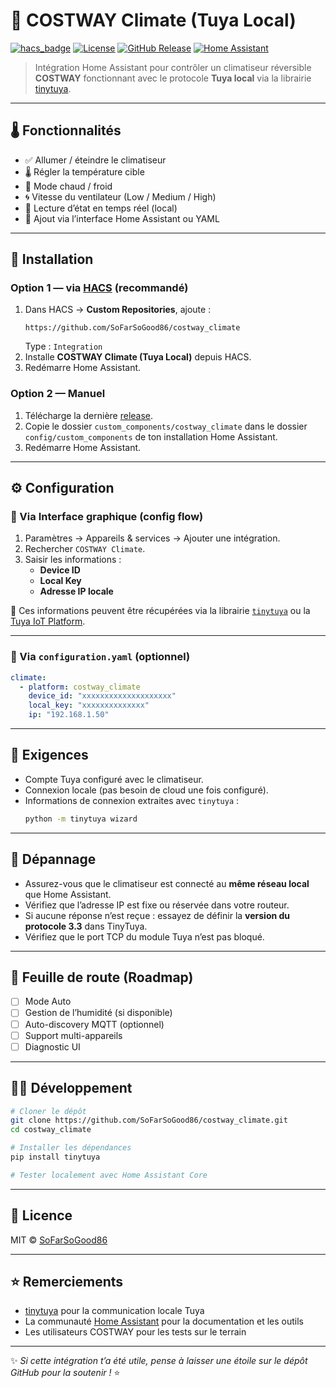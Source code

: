 # 🧊 COSTWAY Climate (Tuya Local)

[![hacs_badge](https://img.shields.io/badge/HACS-Custom-41BDF5.svg)](https://hacs.xyz)
[![License](https://img.shields.io/github/license/SoFarSoGood86/costway_climate)](LICENSE)
[![GitHub Release](https://img.shields.io/github/v/release/SoFarSoGood86/costway_climate)](https://github.com/SoFarSoGood86/costway_climate/releases)
[![Home Assistant](https://img.shields.io/badge/Home%20Assistant-Integration-41BDF5)](https://www.home-assistant.io/)

> Intégration Home Assistant pour contrôler un climatiseur réversible **COSTWAY** fonctionnant avec le protocole **Tuya local** via la librairie [tinytuya](https://github.com/jasonacox/tinytuya).

---

## 🌡️ Fonctionnalités

- ✅ Allumer / éteindre le climatiseur  
- 🌡️ Régler la température cible  
- 🔄 Mode chaud / froid  
- 🌀 Vitesse du ventilateur (Low / Medium / High)  
- 📡 Lecture d’état en temps réel (local)  
- 🧭 Ajout via l’interface Home Assistant ou YAML

---

## 🧰 Installation

### Option 1 — via [HACS](https://hacs.xyz) (recommandé)

1. Dans HACS → **Custom Repositories**, ajoute :  
   ```
   https://github.com/SoFarSoGood86/costway_climate
   ```
   Type : `Integration`
2. Installe **COSTWAY Climate (Tuya Local)** depuis HACS.
3. Redémarre Home Assistant.

### Option 2 — Manuel

1. Télécharge la dernière [release](https://github.com/SoFarSoGood86/costway_climate/releases).  
2. Copie le dossier `custom_components/costway_climate` dans le dossier `config/custom_components` de ton installation Home Assistant.  
3. Redémarre Home Assistant.

---

## ⚙️ Configuration

### 📲 Via Interface graphique (config flow)

1. Paramètres → Appareils & services → Ajouter une intégration.  
2. Rechercher `COSTWAY Climate`.  
3. Saisir les informations :
   - **Device ID**
   - **Local Key**
   - **Adresse IP locale**

📝 Ces informations peuvent être récupérées via la librairie [`tinytuya`](https://github.com/jasonacox/tinytuya) ou la [Tuya IoT Platform](https://iot.tuya.com).

---

### 🧾 Via `configuration.yaml` (optionnel)

```yaml
climate:
  - platform: costway_climate
    device_id: "xxxxxxxxxxxxxxxxxxxx"
    local_key: "xxxxxxxxxxxxxx"
    ip: "192.168.1.50"
```

---

## 🧪 Exigences

- Compte Tuya configuré avec le climatiseur.  
- Connexion locale (pas besoin de cloud une fois configuré).  
- Informations de connexion extraites avec `tinytuya` :
  ```bash
  python -m tinytuya wizard
  ```

---

## 🧰 Dépannage

- Assurez-vous que le climatiseur est connecté au **même réseau local** que Home Assistant.  
- Vérifiez que l’adresse IP est fixe ou réservée dans votre routeur.  
- Si aucune réponse n’est reçue : essayez de définir la **version du protocole 3.3** dans TinyTuya.  
- Vérifiez que le port TCP du module Tuya n’est pas bloqué.

---

## 🚀 Feuille de route (Roadmap)

- [ ] Mode Auto
- [ ] Gestion de l’humidité (si disponible)
- [ ] Auto-discovery MQTT (optionnel)
- [ ] Support multi-appareils
- [ ] Diagnostic UI

---

## 🧑‍💻 Développement

```bash
# Cloner le dépôt
git clone https://github.com/SoFarSoGood86/costway_climate.git
cd costway_climate

# Installer les dépendances
pip install tinytuya

# Tester localement avec Home Assistant Core
```

---

## 📜 Licence

MIT © [SoFarSoGood86](https://github.com/SoFarSoGood86)

---

## ⭐ Remerciements

- [tinytuya](https://github.com/jasonacox/tinytuya) pour la communication locale Tuya  
- La communauté [Home Assistant](https://www.home-assistant.io/) pour la documentation et les outils  
- Les utilisateurs COSTWAY pour les tests sur le terrain

---

✨ *Si cette intégration t’a été utile, pense à laisser une étoile sur le dépôt GitHub pour la soutenir !* ⭐
